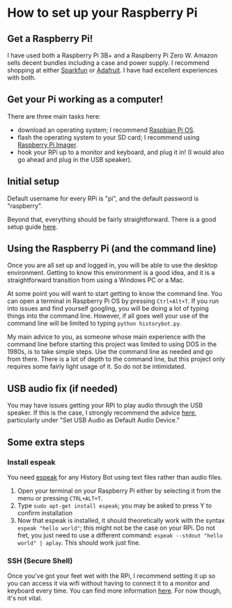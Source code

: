 # How to set up your Raspberry Pi

## Get a Raspberry Pi!

I have used both a Raspberry Pi 3B+ and a Raspberry Pi Zero W. Amazon sells decent bundles including a case and power supply. 
I recommend shopping at either [Sparkfun](https://www.sparkfun.com/) or [Adafruit](https://www.adafruit.com/). I have had excellent experiences with both.

## Get your Pi working as a computer!

There are three main tasks here:
- download an operating system; I recommend [Raspbian Pi OS](https://www.raspberrypi.org/downloads/raspberry-pi-os/).
- flash the operating system to your SD card; I recommend using [Raspberry Pi Imager](https://www.raspberrypi.org/downloads/).
- hook your RPi up to a monitor and keyboard, and plug it in! (I would also go ahead and plug in the USB speaker).

## Initial setup

Default username for every RPi is "pi", and the default password is "raspberry".

Beyond that, everything should be fairly straightforward. There is a good setup guide [here](https://projects.raspberrypi.org/en/projects/raspberry-pi-setting-up).

## Using the Raspberry Pi (and the command line)

Once you are all set up and logged in, you will be able to use the desktop environment. 
Getting to know this environment is a good idea, and it is a straightforward transition from using a Windows PC or a Mac.

At some point you will want to start getting to know the command line.
You can open a terminal in Raspberry Pi OS by pressing `Ctrl+Alt+T`.
If you run into issues and find yourself googling, you will be doing a lot of typing things into the command line.
However, if all goes well your use of the command line will be limited to typing `python historybot.py`.

My main advice to you, as someone whose main experience with the command line before starting this project was limited to using DOS in the 1980s, is to take simple steps. 
Use the command line as needed and go from there. 
There is a lot of depth to the command line, but this project only requires some fairly light usage of it.
So do not be intimidated.

## USB audio fix (if needed)

You may have issues getting your RPi to play audio through the USB speaker. 
If this is the case, I strongly recommend the advice [here](https://www.raspberrypi-spy.co.uk/2019/06/using-a-usb-audio-device-with-the-raspberry-pi/), particularly under "Set USB Audio as Default Audio Device." 

## Some extra steps

### Install espeak

You need [espeak](http://espeak.sourceforge.net/) for any History Bot using text files rather than audio files.

1. Open your terminal on your Raspberry Pi either by selecting it from the menu or pressing `CTRL+ALT+T`.
2. Type ```sudo apt-get install espeak```; you may be asked to press Y to confirm installation
3. Now that espeak is installed, it should theoretically work with the syntax ```espeak "hello world"```; this might not be the case on your RPi. 
Do not fret, you just need to use a different command: ```espeak --stdout "hello world" | aplay```. This should work just fine.

### SSH (Secure Shell)

Once you've got your feet wet with the RPi, I recommend setting it up so you can access it via wifi without having to connect it to a monitor and keyboard every time. 
You can find more information [here](https://www.raspberrypi.org/documentation/remote-access/ssh/). For now though, it's not vital.
